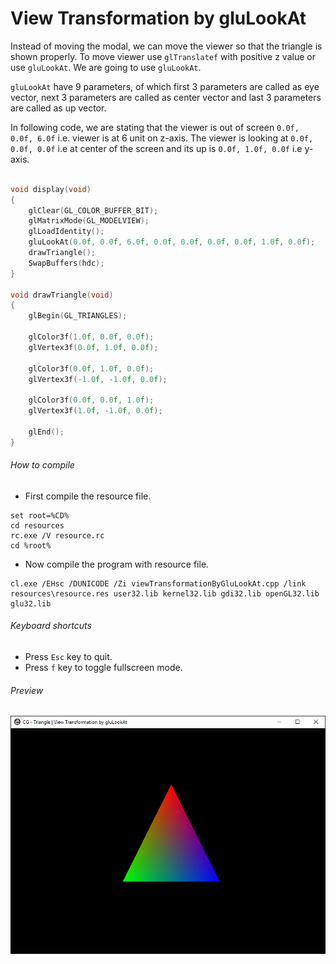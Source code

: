 View Transformation by gluLookAt
================================

Instead of moving the modal, we can move the viewer so that the triangle is shown properly. To move viewer use ```glTranslatef``` with positive z value or use ```gluLookAt```. We are going to use ```gluLookAt```.

```gluLookAt``` have 9 parameters, of which first 3 parameters are called as eye vector, next 3 parameters are called as center vector and last 3 parameters are called as up vector.

In following code, we are stating that the viewer is out of screen ```0.0f, 0.0f, 6.0f``` i.e. viewer is at 6 unit on z-axis. The viewer is looking at ```0.0f, 0.0f, 0.0f``` i.e at center of the screen and its up is ```0.0f, 1.0f, 0.0f``` i.e y-axis.

```c++

void display(void)
{
    glClear(GL_COLOR_BUFFER_BIT);
    glMatrixMode(GL_MODELVIEW);
    glLoadIdentity();
    gluLookAt(0.0f, 0.0f, 6.0f, 0.0f, 0.0f, 0.0f, 0.0f, 1.0f, 0.0f);
    drawTriangle();
    SwapBuffers(hdc);
}

void drawTriangle(void)
{
    glBegin(GL_TRIANGLES);

    glColor3f(1.0f, 0.0f, 0.0f);
    glVertex3f(0.0f, 1.0f, 0.0f);

    glColor3f(0.0f, 1.0f, 0.0f);
    glVertex3f(-1.0f, -1.0f, 0.0f);

    glColor3f(0.0f, 0.0f, 1.0f);
    glVertex3f(1.0f, -1.0f, 0.0f);

    glEnd();
}

```

###### How to compile

- First compile the resource file.

```
set root=%CD%
cd resources
rc.exe /V resource.rc
cd %root%
```

- Now compile the program with resource file.

```
cl.exe /EHsc /DUNICODE /Zi viewTransformationByGluLookAt.cpp /link resources\resource.res user32.lib kernel32.lib gdi32.lib openGL32.lib glu32.lib
```

###### Keyboard shortcuts
- Press ```Esc``` key to quit.
- Press ```f``` key to toggle fullscreen mode.

###### Preview
![viewTransformationByGluLookAt][viewTransformationByGluLookAt-image]

[//]: # "Image declaration"

[viewTransformationByGluLookAt-image]: ./preview/viewTransformationByGluLookAt.png "OpenGL View Transformation"
